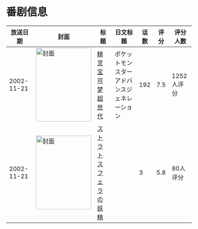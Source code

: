 # 番剧信息

|放送日期|封面|标题|日文标题|话数|评分|评分人数|
|---|---|---|---|---|---|---|
|2002-11-21|<img src="//lain.bgm.tv/pic/cover/c/e4/a9/3020_hH3U4.jpg" alt="封面" style="width:150px;height:200px;object-fit:cover;">|[精灵宝可梦 超世代](https://bangumi.tv/subject/3020)|ポケットモンスター アドバンスジェネレーション|192|7.5|1252人评分|
|2002-11-21|<img src="/img/no_icon_subject.png" alt="封面" style="width:150px;height:200px;object-fit:cover;">|[ストラトスフェラの妖精](https://bangumi.tv/subject/90581)||3|5.8|80人评分|
